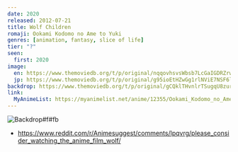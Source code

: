 ```yaml
---
date: 2020
released: 2012-07-21
title: Wolf Children
romaji: Ookami Kodomo no Ame to Yuki
genres: [animation, fantasy, slice of life]
tier: "?"
seen:
  first: 2020
image:
  en: https://www.themoviedb.org/t/p/original/nqqovhsvsWbsb7LcGaIGDRZrwgB.jpg
  jp: https://www.themoviedb.org/t/p/original/g95ioEtHZwGg1rlNViE7NSF6lqQ.jpg
backdrop: https://www.themoviedb.org/t/p/original/gCQklTHvnlrTSugqU8zurw0zIy2.jpg
link:
  MyAnimeList: https://myanimelist.net/anime/12355/Ookami_Kodomo_no_Ame_to_Yuki
---
```


![Backdrop#f#fb](https://www.themoviedb.org/t/p/original/78EAqp0sdvtaRryS9QtBQxiQBes.jpg "Source: TMDB")

- <https://www.reddit.com/r/Animesuggest/comments/lpqvrg/please_consider_watching_the_anime_film_wolf/>
